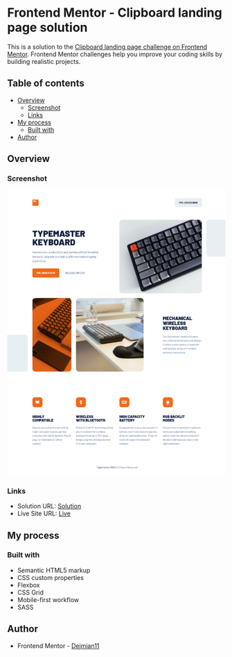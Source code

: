 # Frontend Mentor - Clipboard landing page solution

This is a solution to the [Clipboard landing page challenge on Frontend Mentor](https://www.frontendmentor.io/challenges/clipboard-landing-page-5cc9bccd6c4c91111378ecb9). Frontend Mentor challenges help you improve your coding skills by building realistic projects. 

## Table of contents

  - [Overview](#overview)
    - [Screenshot](#screenshot)
    - [Links](#links)
  - [My process](#my-process)
    - [Built with](#built-with)
  - [Author](#author)

## Overview

### Screenshot

![](https://github.com/Dejmian11/typemaster_pre-launch_landing_page/blob/main/assets/design/Screenshot.png)

### Links

- Solution URL: [Solution](https://www.frontendmentor.io/solutions/typemaster-prelaunch-landing-page-build-with-sass-aEKeZGhsWJ)
- Live Site URL: [Live](https://animated-gingersnap-ebab10.netlify.app/)

## My process

### Built with

- Semantic HTML5 markup
- CSS custom properties
- Flexbox
- CSS Grid
- Mobile-first workflow
- SASS

## Author

- Frontend Mentor - [Dejmian11](https://www.frontendmentor.io/profile/Dejmian11)
